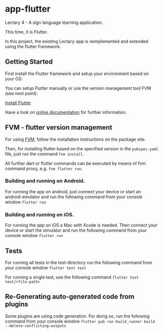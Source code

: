 # app-flutter

Lectary 4 - A sign language learning application.

This time, it is Flutter.

In this project, the existing Lectary-app is reimplemented and extended using the flutter framework.

## Getting Started
First install the Flutter framework and setup your environment based on your OS:

You can setup Flutter manually or use the version management tool FVM (see next point).

[Install Flutter](https://flutter.dev/docs/get-started/install)

Have a look on [online documentation](https://flutter.dev/docs) for further information.

## FVM - flutter version management 
For using [FVM](https://pub.dev/packages/fvm), follow the installation instructions on the package site.

Then, for installing flutter based on the specified version in the `pubspec.yaml` file, just run the command `fvm install`.

All further dart or flutter commands can be executed by means of fvm command proxy, e.g. `fvm flutter run`. 

### Building and running on Android.
For running the app on android, just connect your device or start an android-emulator and run the following command from your console window
```flutter run```

### Building and running on iOS.
For running the app on iOS a Mac with Xcode is needed. 
Then connect your device or start the simulator and run the following command from your console window
```flutter run``` 

## Tests
For running all tests in the test-directory run the following command from your console window
```flutter test test```

For running a single test, use the following command
```flutter test test/<file-path>```

## Re-Generating auto-generated code from plugins
Some plugins are using code generation.
For doing so, run the following command from your console window
```flutter pub run build_runner build --delete-conflicting-outputs```

